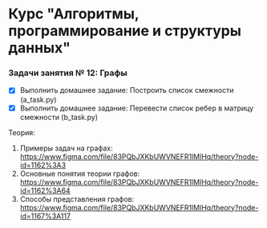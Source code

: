 # Курс "Алгоритмы, программирование и структуры данных"

### Задачи занятия № 12: Графы

- [X] Выполнить домашнее задание: Построить список смежности (a_task.py)
- [X] Выполнить домашнее задание: Перевести список ребер в матрицу смежности (b_task.py)

Теория: 
1. Примеры задач на графах: https://www.figma.com/file/83PQbJXKbUWVNEFR1lMlHq/theory?node-id=1162%3A3
2. Основные понятия теории графов: https://www.figma.com/file/83PQbJXKbUWVNEFR1lMlHq/theory?node-id=1162%3A64
3. Способы представления графов: https://www.figma.com/file/83PQbJXKbUWVNEFR1lMlHq/theory?node-id=1167%3A117
